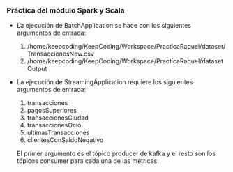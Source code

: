 ### Práctica del módulo Spark y Scala

* La ejecución de BatchApplication se hace con los siguientes argumentos de entrada:

	1. /home/keepcoding/KeepCoding/Workspace/PracticaRaquel/dataset/TransaccionesNew.csv 
	2. /home/keepcoding/KeepCoding/Workspace/PracticaRaquel/datasetOutput

* La ejecución de StreamingApplication requiere los siguientes argumentos de entrada:
	1. transacciones
	2. pagosSuperiores
	3. transaccionesCiudad
	4. transaccionesOcio
	5. ultimasTransacciones
	6. clientesConSaldoNegativo

  El primer argumento es el tópico producer de kafka y el resto son los tópicos consumer para cada una de las métricas
